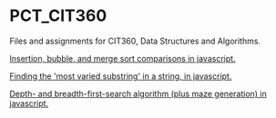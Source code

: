 # PCT_CIT360
Files and assignments for CIT360, Data Structures and Algorithms.

[Insertion, bubble, and merge sort comparisons in javascript.](https://tommaho.github.io/PCT_CIT360/Assignment_1/)

[Finding the 'most varied substring' in a string, in javascript.](https://tommaho.github.io/PCT_CIT360/Assignment_2/)

[Depth- and breadth-first-search algorithm (plus maze generation) in javascript.](https://tommaho.github.io/PCT_CIT360/Assignment_3/)
